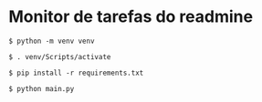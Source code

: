 # Monitor de tarefas do readmine

`$ python -m venv venv`

`$ . venv/Scripts/activate`

`$ pip install -r requirements.txt`

`$ python main.py`